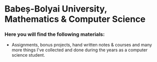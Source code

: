 # Babeș-Bolyai University, Mathematics & Computer Science

### Here you will find the following materials:

- Assignments, bonus projects, hand written notes & courses and many more things I've collected and done during the years as a computer science student.
